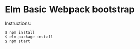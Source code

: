 # Elm Basic Webpack bootstrap

Instructions:

```
$ npm install
$ elm-package install
$ npm start
```
